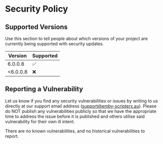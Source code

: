 # Security Policy

## Supported Versions

Use this section to tell people about which versions of your project are
currently being supported with security updates.

| Version | Supported          |
| ------- | ------------------ |
| 6.0.0.8   | :white_check_mark: |
| <6.0.0.8   | :x:                |

## Reporting a Vulnerability

Let us know if you find any security vulnerabilities or issues by writing to us directly at our support email address (support@emby-scripterx.au).  Please do NOT publish any vulnerabilities publicly so that we have the appropriate time to address the issue before it is published and others utilise said vulnerability for their own ill intent.

There are no known vulnerabilities, and no historical vulnerabilities to report.
